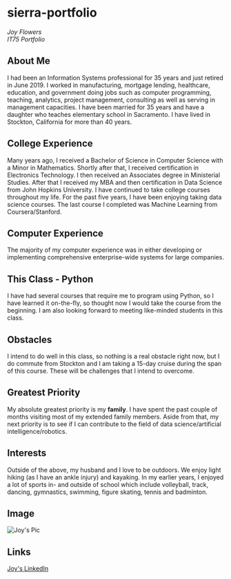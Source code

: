 # sierra-portfolio
*Joy Flowers*  
*IT75 Portfolio*  


## About Me
I had been an Information Systems professional for 35 years and just retired in June 2019. I worked in manufacturing, mortgage lending, healthcare, education, and government doing jobs such as computer programming, teaching, analytics, project management, consulting as well as serving in management capacities. I have been married for 35 years and have a daughter who teaches elementary school in Sacramento. I have lived in Stockton, California for more than 40 years.
## College Experience
Many years ago, I received a Bachelor of Science in Computer Science with a Minor in Mathematics. Shortly after that, I received certification in Electronics Technology. I then received an Associates degree in Ministerial Studies. After that I received my MBA and then certification in Data Science from John Hopkins University. I have continued to take college courses throughout my life. For the past five years, I have been enjoying taking data science courses. The last course I completed was Machine Learning from Coursera/Stanford.
## Computer Experience
The majority of my computer experience was in either developing or implementing comprehensive enterprise-wide systems for large companies.
## This Class - Python
I have had several courses that require me to program using Python, so I have learned it on-the-fly, so thought now I would take the course from the beginning. I am also looking forward to meeting like-minded students in this class.
## Obstacles
I intend to do well in this class, so nothing is a real obstacle right now, but I do commute from Stockton and I am taking a 15-day cruise during the span of this course. These will be challenges that I intend to overcome.
## Greatest Priority
My absolute greatest priority is my **family**. I have spent the past couple of months visiting most of my extended family members. Aside from that, my next priority is to see if I can contribute to the field of data science/artificial intelligence/robotics.
## Interests
Outside of the above, my husband and I love to be outdoors. We enjoy light hiking (as I have an ankle injury) and kayaking. In my earlier years, I enjoyed a lot of sports in- and outside of school which include volleyball, track, dancing, gymnastics, swimming, figure skating, tennis and badminton. 
## Image
![Joy's Pic](https://user-images.githubusercontent.com/12633041/64592650-4dad4400-d361-11e9-87a4-c58f519dbdc0.jpg)
## Links
[Joy's LinkedIn](https://www.linkedin.com/in/joy-flowers-mba-51a38a1a)
